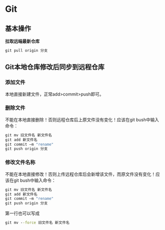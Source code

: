 # Git

## 基本操作





**拉取远端最新仓库**

```cmd
git pull origin 分支
```



## Git本地仓库修改后同步到远程仓库

### 添加文件

本地直接新建文件，正常add>commit>push即可。

### 删除文件

不能在本地直接删除！否则远程仓库后上原文件没有变化！应该在git bush中输入命令：

```cmd
git mv 旧文件名 新文件名
git add 新文件名
git commit –m "rename"
git push origin 分支
```

### 修改文件名称

不能在本地直接修改！否则上传远程仓库后会新增该文件，而原文件没有变化！应该在git bush中输入命令：

```cmd
git mv 旧文件名 新文件名
git add 新文件名
git commit –m "rename"
git push origin 分支
```

第一行也可以写成

```cmd
git mv --force 旧文件名 新文件名
```

